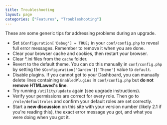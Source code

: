 ```yaml
---
title: Troubleshooting
layout: page
categories: ["Features", "Troubleshooting"]
---
```


These are some generic tips for addressing problems during an upgrade.

* Set `$Configuration['Debug'] = TRUE;` in your `conf/config.php` to reveal full error messages. Remember to remove it when you are done.
* Clear your browser cache and cookies, then restart your browser.
* Clear *.ini files from the `cache` folder.
* Revert to the default theme. You can do this manually in `conf/config.php` by setting the `$Configuration['Garden']['Theme']` value to `default`.
* Disable plugins. If you cannot get to your Dashboard, you can manually delete lines containing `EnabledPlugins` in `conf/config.php` but **do not remove HTMLawed's line**.
* Try running `/utility/update` again (see upgrade instructions).
* Verify your permissions are correct for every role. Then go to `/role/defaultroles` and confirm your default roles are set correctly.
* Start a **new discussion** on this site with your version number (likely 2.1 if you're reading this), the exact error message you got, and what you were doing when you got it.